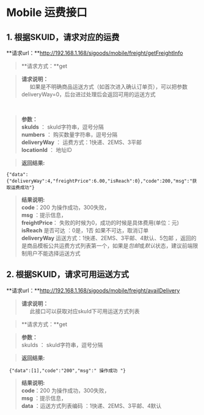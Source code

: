 # Mobile 运费接口


## 1. 根据SKUID，请求对应的运费

> 
**请求url：**http://192.168.1.168/sigoods/mobile/freight/getFreightInfo

> **请求方式：**get <br/>

>**请求说明：**<br/> 
`   `如果是不明确商品运送方式（如首次进入确认订单页），可以把参数deliveryWay=0，后台进过处理后会返回可用的运送方式
<br/>

> **参数：** <br/>
**skuIds** ：  skuId字符串，逗号分隔<br />
**numbers** ： 购买数量字符串，逗号分隔<br />
**deliveryWay** ： 运费方式：1快递、2EMS、3平邮<br />
**locationId** ： 地址ID<br />

> **返回结果:**

	{"data":{"deliveryWay":4,"freightPrice":6.00,"isReach":0},"code":200,"msg":"获取运费成功"}

> **结果说明:**<br/>
  **code**：200 为操作成功，300失败，<br />
  **msg** ：提示信息，<br />
  **freightPrice**： 失败的时候为0，成功的时候是具体费用(单位：元)<br />
  **isReach** 是否可达  ：0是，1否 如果不可达，取消订单 <br />
  **deliveryWay** 运送方式：1快递、2EMS、3平邮、4默认、5包邮  ，返回的是商品模板公共运费方式列表第一个，如果是*包邮*或*默认*状态，建议前端限制用户不能选择运送方式
  
## 2. 根据SKUID，请求可用运送方式

> 
**请求url：**http://192.168.1.168/sigoods/mobile/freight/availDelivery

>**请求说明：**<br/>
`   `此接口可以获取对应skuId下可用运送方式列表

> **请求方式：**get <br/>

> **参数：** <br/>
skuIds ： skuId字符串，逗号分隔<br />

> **返回结果:**
     
     {"data":[1],"code":"200","msg":" 操作成功 "}
     
> **结果说明:**<br/>
  **code**：200 为操作成功，300失败，<br />
  **msg** ：提示信息，<br />
  **data** ：运送方式列表编码 ：1快递、2EMS、3平邮、4默认<br />
  